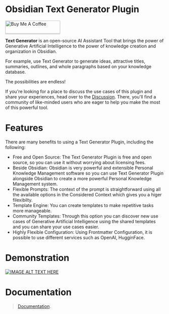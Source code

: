
# Obsidian Text Generator Plugin 
<a href="https://www.buymeacoffee.com/haouarine" target="_blank"><img src="https://www.buymeacoffee.com/assets/img/custom_images/orange_img.png" alt="Buy Me A Coffee" style="height: 41px !important;width: 174px !important;box-shadow: 0px 3px 2px 0px rgba(190, 190, 190, 0.5) !important;-webkit-box-shadow: 0px 3px 2px 0px rgba(190, 190, 190, 0.5) !important;" ></a>

**Text Generator** is an open-source AI Assistant Tool that brings the power of Generative Artificial Intelligence to the power of knowledge creation and organization in Obsidian.

For example, use Text Generator to generate ideas, attractive titles, summaries, outlines, and whole paragraphs based on your knowledge database.

The possibilities are endless!

If you're looking for a place to discuss the use cases of this plugin and share your experiences, head over to the [Discussion](https://github.com/nhaouari/obsidian-textgenerator-plugin/discussions/categories/use-cases). There, you'll find a community of like-minded users who are eager to help you make the most of this powerful tool.

# Features

There are many benefits to using a Text Generator Plugin, including the following:

* Free and Open Source: The Text Generator Plugin is free and open source, so you can use it without worrying about licensing fees.
* Beside Obsidian: Obsidian is very powerful and extensible Personal Knowledge Management software so you can use Text Generator Plugin alongside Obsidian to create a more powerful Personal Knowledge Management system.
* Flexible Prompts: The context of the prompt is straightforward using all the available options in the Considered Context which gives you a higer filexibilty.
* Template Engine: You can create templates to make repetitive tasks more manageable.
* Community Templates: Through this option you can discover new use cases of Generative Artificial Intelligence using the shared templates and you can share your use cases easier.
* Highly Flexible Configuration: Using Frontmatter Configuration, it is possible to use different services such as OpenAI, HugginFace.
# Demonstration 
[![IMAGE ALT TEXT HERE](https://img.youtube.com/vi/OergqWCdFKc/0.jpg)](https://www.youtube.com/watch?v=OergqWCdFKc)
# Documentation 
> [Documentation](https://bit.ly/3ORwT00). 

